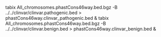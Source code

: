 tabix All_chromosomes.phastCons46way.bed.bgz -B ../../clinvar/clinvar.pathogenic.bed > phastCons46way.clinvar_pathogenic.bed &
tabix All_chromosomes.phastCons46way.bed.bgz -B ../../clinvar/clinvar.benign.bed > phastCons46way.clinvar_benign.bed &
